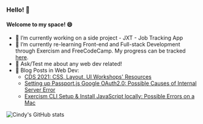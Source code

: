 ### Hello! 👋

#### Welcome to my space! 😄

- 🔭 I’m currently working on a side project - JXT - Job Tracking App
- 🌱 I’m currently re-learning Front-end and Full-stack Development through Exercism and FreeCodeCamp. My progress can be tracked [here](https://twitter.com/BCStory2).
- 💬 Ask/Test me about any web dev related! 
- 📝 Blog Posts in Web Dev: 
  - [CDS 2021: CSS, Layout, UI Workshops' Resources](https://dev.to/ngl4/css-layout-ui-2a66)
  - [Setting up Passport.js Google OAuth2.0: Possible Causes of Internal Server Error](https://dev.to/ngl4/setting-up-passportjs-google-oauth20-possible-causes-of-internal-server-error-2i33)
  - [Exercism CLI Setup & Install JavaScript locally: Possible Errors on a Mac](https://dev.to/ngl4/exercism-cli-setup-install-javascript-locally-possible-errors-on-a-mac-j66)

![Cindy's GitHub stats](https://github-readme-stats.vercel.app/api?username=ngl4&show_icons=true&theme=tokyonight)



<!--
**ngl4/ngl4** is a ✨ _special_ ✨ repository because its `README.md` (this file) appears on your GitHub profile.

Here are some ideas to get you started:

- 🔭 I’m currently working on ...
- 🌱 I’m currently learning ...
- 👯 I’m looking to collaborate on ...
- 🤔 I’m looking for help with ...
- 💬 Ask me about ...
- 📫 How to reach me: ...
- 😄 Pronouns: ...
- ⚡ Fun fact: ...
-->

